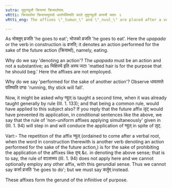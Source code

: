 ```yaml
---
sutra: तुमुन्ण्वुलौ क्रियायां क्रियार्थायाम्
vRtti: क्रियार्थायां क्रियायामुपपदे धातोर्भविष्यति काले तुमुन्ण्वुलौ प्रत्ययौ भवतः ॥
vRtti_eng: The affixes \"_tumun_\" and \"_nvul_\" are placed after a verbal root, with the force of the future, when the word in construction therewith is another verb, denoting an action performed for the sake of the (future) action.

---
```

As भोक्तुम् व्रजति 'he goes to eat'; भोजको व्रजति 'he goes to eat'. Here the _upapada_ or the verb in construction is व्रजति; it denotes an action performed for the sake of the future action (क्रियार्था), namely, eating.

Why do we say 'denoting an action'? The _upapada_ must be an action and not a substantive; as भिक्षिस्ये इति अस्य जटाः 'matted hair is for the purpose that he should beg.' Here the affixes are not employed.

Why do we say 'performed for the sake of another action'? Observe धावतस्ते पतिष्यति दण्डः 'running, thy stick will fall'.

Now, it might be asked why ण्वुल् is taught a second time, when it was already taught generally by rule (III. 1. 133); and that being a common rule, would have applied to this subject also? If you reply that the future affix लृट् would have prevented its application, in conditional sentences like the above, we say that the rule of 'non-uniform affixes applying simultaneously' given in (III. 1. 94) will step in and will conduce the application of ण्वुल् in spite of लृट्.

Vart:- The repetition of the affix ण्वुल् (ordained to come after a verbal root, when the word in construction therewith is another verb denoting an action performed for the sake of the future action,) is for the sake of prohibiting the application of the affixes like तृच् &c. in denoting the above sense; that is to say, the rule of वाऽसरूप (III. 1. 94) does not apply here and we cannot optionally employ any other affix, with this gerundial sense. Thus we cannot say कर्त्ता व्रजति 'he goes to do'; but we must say कर्तुम् instead.

These affixes form the gerund of the infinitive of purpose.